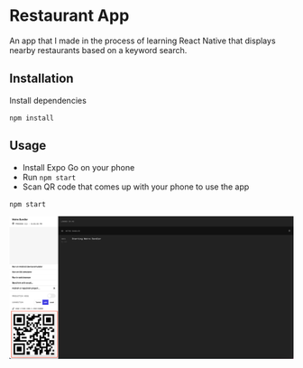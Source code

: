 # Restaurant App
An app that I made in the process of learning React Native that displays nearby restaurants based on a keyword search.

## Installation
Install dependencies
```
npm install
```

## Usage
- Install Expo Go on your phone
- Run `npm start`
- Scan QR code that comes up with your phone to use the app
```
npm start
```
![Screenshot of App](./assets/screenshot.png)
